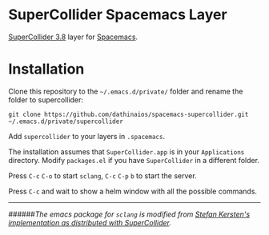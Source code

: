 SuperCollider Spacemacs Layer
=============================

[SuperCollider 3.8](http://supercollider.github.io/download.html) layer for [Spacemacs](http://spacemacs.org/).

# Installation

Clone this repository to the `~/.emacs.d/private/` folder and rename the folder to supercollider:

    git clone https://github.com/dathinaios/spacemacs-supercollider.git ~/.emacs.d/private/supercollider

Add `supercollider` to your layers in `.spacemacs`.

The installation assumes that `SuperCollider.app` is in your `Applications` directory. Modify `packages.el` if you have `SuperCollider` in a different folder.

Press `C-c` `C-o` to start `sclang`, `C-c` `C-p` `b` to start the server. 

Press `C-c` and wait to show a helm window with all the possible commands.

---
######<i>The emacs package for `sclang` is modified from [Stefan Kersten's implementation as distributed with SuperCollider](https://github.com/supercollider/supercollider/tree/master/editors/scel).</i>
